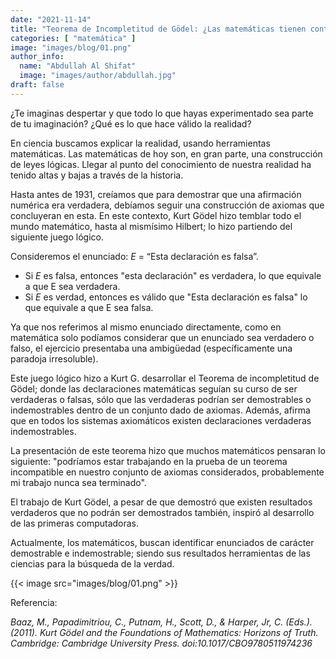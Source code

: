 ```yaml
---
date: "2021-11-14"
title: "Teorema de Incompletitud de Gödel: ¿Las matemáticas tienen contradicciones?"
categories: [ "matemática" ]
image: "images/blog/01.png"
author_info: 
  name: "Abdullah Al Shifat"
  image: "images/author/abdullah.jpg"
draft: false
---
```


¿Te imaginas despertar y que todo lo que hayas experimentado sea parte de tu imaginación? ¿Qué es lo que hace válido la realidad?

En ciencia buscamos explicar la realidad, usando herramientas matemáticas. Las matemáticas de hoy son, en gran parte, una construcción de leyes lógicas. Llegar al punto del conocimiento de nuestra realidad ha tenido altas y bajas a través de la historia.

Hasta antes de 1931, creíamos que para demostrar que una afirmación numérica era verdadera, debíamos seguir una construcción de axiomas que concluyeran en esta. En este contexto, Kurt Gödel hizo temblar todo el mundo matemático, hasta al mismísimo Hilbert; lo hizo partiendo del siguiente juego lógico.

Consideremos el enunciado: *E* = “Esta declaración es falsa”.

- Si *E* es falsa, entonces "esta declaración" es verdadera, lo que equivale a que E sea verdadera.
- Si *E* es verdad, entonces es válido que "Esta declaración es falsa" lo que equivale a que E sea falsa.

Ya que nos referimos al mismo enunciado directamente, como en matemática solo podíamos considerar que un enunciado sea verdadero o falso, el ejercicio presentaba una ambigüedad (específicamente una paradoja irresoluble).

Este juego lógico hizo a Kurt G. desarrollar el Teorema de incompletitud de Gödel; donde las declaraciones matemáticas seguían su curso de ser verdaderas o falsas, sólo que las verdaderas podrían ser demostrables o indemostrables dentro de un conjunto dado de axiomas. Además, afirma que en todos los sistemas axiomáticos existen declaraciones verdaderas indemostrables.

La presentación de este teorema hizo que muchos matemáticos pensaran lo siguiente: "podríamos estar trabajando en la prueba de un teorema incompatible en nuestro conjunto de axiomas considerados, probablemente mi trabajo nunca sea terminado".

El trabajo de Kurt Gödel, a pesar de que demostró que existen resultados verdaderos que no podrán ser demostrados también, inspiró al desarrollo de las primeras computadoras.

Actualmente, los matemáticos, buscan identificar enunciados de carácter demostrable e indemostrable; siendo sus resultados herramientas de las ciencias para la búsqueda de la verdad.

{{< image src="images/blog/01.png"  >}}

Referencia:

_Baaz, M., Papadimitriou, C., Putnam, H., Scott, D., & Harper, Jr, C. (Eds.). (2011). Kurt Gödel and the Foundations of Mathematics: Horizons of Truth. Cambridge: Cambridge University Press. doi:10.1017/CBO9780511974236_